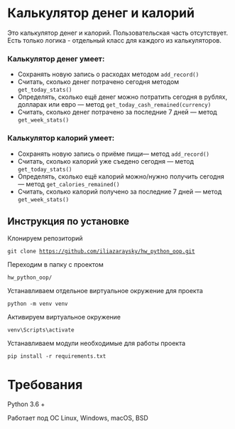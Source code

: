 # Калькулятор денег и калорий

Это калькулятор денег и калорий. Пользовательская часть отсутствует. Есть только логика - отдельный класс для каждого из калькуляторов.

### Калькулятор денег умеет:
- Сохранять новую запись о расходах методом <code>add_record()</code>
- Считать, сколько денег потрачено сегодня методом <code>get_today_stats()</code>
- Определять, сколько ещё денег можно потратить сегодня в рублях, долларах или евро — метод <code>get_today_cash_remained(currency)</code>
- Считать, сколько денег потрачено за последние 7 дней — метод <code>get_week_stats()</code>

### Калькулятор калорий умеет:
- Сохранять новую запись о приёме пищи— метод <code>add_record()</code>
- Считать, сколько калорий уже съедено сегодня — метод <code>get_today_stats()</code>
- Определять, сколько ещё калорий можно/нужно получить сегодня — метод <code>get_calories_remained()</code>
- Считать, сколько калорий получено за последние 7 дней — метод <code>get_week_stats()</code>

## Инструкция по установке

Клонируем репозиторий

<code>git clone https://github.com/iliazaraysky/hw_python_oop.git</code>

Переходим в папку с проектом

<code>hw_python_oop/</code>

Устанавливаем отдельное виртуальное окружение для проекта

<code>python -m venv venv</code>

Активируем виртуальное окружение

<code>venv\Scripts\activate</code>

Устанавливаем модули необходимые для работы проекта

<code>pip install -r requirements.txt</code>

# Требования
Python 3.6 +

Работает под ОС Linux, Windows, macOS, BSD
